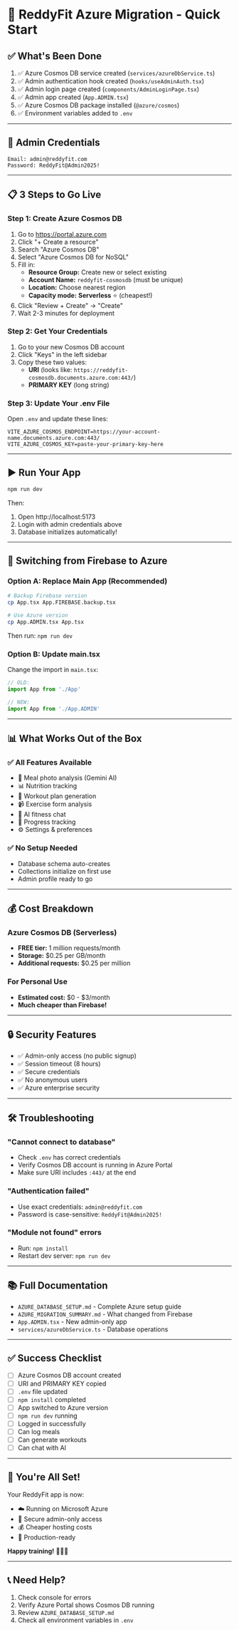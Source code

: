 # 🚀 ReddyFit Azure Migration - Quick Start

## ✅ What's Been Done

1. ✅ Azure Cosmos DB service created (`services/azureDbService.ts`)
2. ✅ Admin authentication hook created (`hooks/useAdminAuth.tsx`)
3. ✅ Admin login page created (`components/AdminLoginPage.tsx`)
4. ✅ Admin app created (`App.ADMIN.tsx`)
5. ✅ Azure Cosmos DB package installed (`@azure/cosmos`)
6. ✅ Environment variables added to `.env`

---

## 🎯 Admin Credentials

```
Email: admin@reddyfit.com
Password: ReddyFit@Admin2025!
```

---

## 📋 3 Steps to Go Live

### Step 1: Create Azure Cosmos DB

1. Go to https://portal.azure.com
2. Click "+ Create a resource"
3. Search "Azure Cosmos DB"
4. Select "Azure Cosmos DB for NoSQL"
5. Fill in:
   - **Resource Group:** Create new or select existing
   - **Account Name:** `reddyfit-cosmosdb` (must be unique)
   - **Location:** Choose nearest region
   - **Capacity mode:** **Serverless** ⭐ (cheapest!)
6. Click "Review + Create" → "Create"
7. Wait 2-3 minutes for deployment

### Step 2: Get Your Credentials

1. Go to your new Cosmos DB account
2. Click "Keys" in the left sidebar
3. Copy these two values:
   - **URI** (looks like: `https://reddyfit-cosmosdb.documents.azure.com:443/`)
   - **PRIMARY KEY** (long string)

### Step 3: Update Your .env File

Open `.env` and update these lines:

```env
VITE_AZURE_COSMOS_ENDPOINT=https://your-account-name.documents.azure.com:443/
VITE_AZURE_COSMOS_KEY=paste-your-primary-key-here
```

---

## ▶️ Run Your App

```bash
npm run dev
```

Then:
1. Open http://localhost:5173
2. Login with admin credentials above
3. Database initializes automatically!

---

## 🔄 Switching from Firebase to Azure

### Option A: Replace Main App (Recommended)

```bash
# Backup Firebase version
cp App.tsx App.FIREBASE.backup.tsx

# Use Azure version
cp App.ADMIN.tsx App.tsx
```

Then run: `npm run dev`

### Option B: Update main.tsx

Change the import in `main.tsx`:

```typescript
// OLD:
import App from './App'

// NEW:
import App from './App.ADMIN'
```

---

## 📊 What Works Out of the Box

### ✅ All Features Available
- 🍔 Meal photo analysis (Gemini AI)
- 📊 Nutrition tracking
- 💪 Workout plan generation
- 📹 Exercise form analysis
- 💬 AI fitness chat
- 🎯 Progress tracking
- ⚙️ Settings & preferences

### ✅ No Setup Needed
- Database schema auto-creates
- Collections initialize on first use
- Admin profile ready to go

---

## 💰 Cost Breakdown

### Azure Cosmos DB (Serverless)
- **FREE tier:** 1 million requests/month
- **Storage:** $0.25 per GB/month
- **Additional requests:** $0.25 per million

### For Personal Use
- **Estimated cost:** $0 - $3/month
- **Much cheaper than Firebase!**

---

## 🔒 Security Features

- ✅ Admin-only access (no public signup)
- ✅ Session timeout (8 hours)
- ✅ Secure credentials
- ✅ No anonymous users
- ✅ Azure enterprise security

---

## 🛠️ Troubleshooting

### "Cannot connect to database"
- Check `.env` has correct credentials
- Verify Cosmos DB account is running in Azure Portal
- Make sure URI includes `:443/` at the end

### "Authentication failed"
- Use exact credentials: `admin@reddyfit.com`
- Password is case-sensitive: `ReddyFit@Admin2025!`

### "Module not found" errors
- Run: `npm install`
- Restart dev server: `npm run dev`

---

## 📚 Full Documentation

- `AZURE_DATABASE_SETUP.md` - Complete Azure setup guide
- `AZURE_MIGRATION_SUMMARY.md` - What changed from Firebase
- `App.ADMIN.tsx` - New admin-only app
- `services/azureDbService.ts` - Database operations

---

## ✅ Success Checklist

- [ ] Azure Cosmos DB account created
- [ ] URI and PRIMARY KEY copied
- [ ] `.env` file updated
- [ ] `npm install` completed
- [ ] App switched to Azure version
- [ ] `npm run dev` running
- [ ] Logged in successfully
- [ ] Can log meals
- [ ] Can generate workouts
- [ ] Can chat with AI

---

## 🎉 You're All Set!

Your ReddyFit app is now:
- ☁️ Running on Microsoft Azure
- 🔐 Secure admin-only access
- 💰 Cheaper hosting costs
- 🚀 Production-ready

**Happy training!** 💪🏋️‍♂️

---

## 📞 Need Help?

1. Check console for errors
2. Verify Azure Portal shows Cosmos DB running
3. Review `AZURE_DATABASE_SETUP.md`
4. Check all environment variables in `.env`
